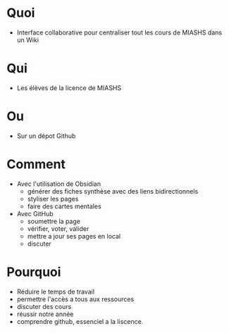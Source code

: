 # Quoi
- Interface collaborative pour centraliser tout les cours de MIASHS dans un Wiki
# Qui
- Les élèves de la licence de MIASHS
# Ou
- Sur un dépot Github
# Comment
- Avec l'utilisation de Obsidian
	- générer des fiches synthèse avec des liens bidirectionnels
	- styliser les pages
	- faire des cartes mentales
- Avec GitHub
	- soumettre la page
	- vérifier, voter, valider
	- mettre a jour ses pages en local
	- discuter
# Pourquoi
- Réduire le temps de travail
- permettre l'accès a tous aux ressources
- discuter des cours
- réussir notre année
- comprendre github, essenciel a la liscence.
